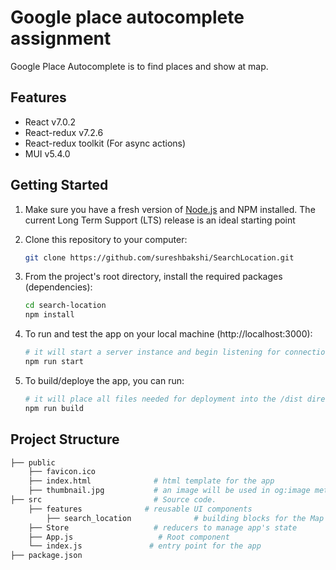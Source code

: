 
# Google place autocomplete assignment

Google Place Autocomplete is to find places and show at map.

## Features

- React v7.0.2
- React-redux v7.2.6
- React-redux toolkit (For async actions)
- MUI v5.4.0

## Getting Started

1. Make sure you have a fresh version of [Node.js](https://nodejs.org/en/) and NPM installed. The current Long Term Support (LTS) release is an ideal starting point

2. Clone this repository to your computer: 
    ```sh
    git clone https://github.com/sureshbakshi/SearchLocation.git
    ```


3. From the project's root directory, install the required packages (dependencies):

    ```sh
    cd search-location
    npm install
    ```

4. To run and test the app on your local machine (http://localhost:3000):

    ```sh
    # it will start a server instance and begin listening for connections from localhost on port 8080
    npm run start
    ```

5. To build/deploye the app, you can run:

    ```sh
    # it will place all files needed for deployment into the /dist directory 
    npm run build
    ```

## Project Structure

```sh
├── public  
    ├── favicon.ico
    ├── index.html              # html template for the app
    ├── thumbnail.jpg           # an image will be used in og:image meta tag
├── src                         # Source code.
    ├── features              # reusable UI components
        ├── search_location              # building blocks for the Map Interface API for JavaScript (e.g. MapView, Search Widget)
    ├── Store                   # reducers to manage app's state
    ├── App.js                   # Root component
    └── index.js               # entry point for the app
├── package.json
```